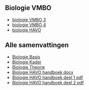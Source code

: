 ## Biologie VMBO
- [biologie VMBO 3](biologievmbo3.md)
- [biologie VMBO 4](biologievmbo4.md)
- [biologie HAVO](biologiehavo.md)

<!-- ## Toets -->
<!-- [toets HAVO 5 Thema 1 - Stofwisseling in de cel - Toets](toetsen/havo/h5t1toets.md)-->

## Alle samenvattingen
- [Biologie Basis](samenvattingen/b/OTO_B3B4.pdf)
- [Biologie Kader](samenvattingen/k/SV3K4K.pdf)
- [Biologie Theorie](samenvattingen/tl/SV3T4T.pdf)
- [Biologie HAVO handboek docx](samenvattingen/h/p002-308_BVJ_5e_ed_havo_Zakboek.docx)
- [Biologie HAVO handboek deel 1 pdf](samenvattingen/h/p0001-0178_BVJ_5e_ed_havo_Zakboek.pdf)
- [Biologie HAVO handboek deel 2 pdf](samenvattingen/h/p0179-0320_BVJ_5e_ed_havo_Zakboek.pdf)


